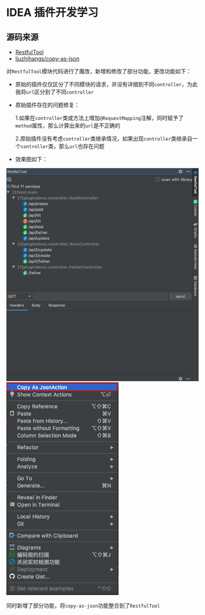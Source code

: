 # IDEA 插件开发学习
## 源码来源
* [RestfulTool](https://github.com/ZhangYuanSheng1217/RestfulTool)
* [liuzhihangs/copy-as-json](https://github.com/liuzhihangs/copy-as-json)

对`RestfulTool`模块代码进行了魔改，新增和修改了部分功能，更改功能如下：
* 原始的插件仅仅区分了不同模块的请求，并没有详细到不同`controller`，为此我将`url`区分到了不同`controller`
* 原始插件存在的问题修复：

    1.如果在`controller`类或方法上增加`@RequestMapping`注解，同时赋予了`method`属性，那么计算出来的`url`是不正确的
    
    2.原始插件没有考虑`controller`类继承情况，如果出现`controller`类继承自一个`controller`类，那么`url`也存在问题
* 效果图如下：

![1.png](./pic/1.png)
![2.png](./pic/2.png)

同时新增了部分功能，将`copy-as-json`功能整合到了`RestfulTool`
